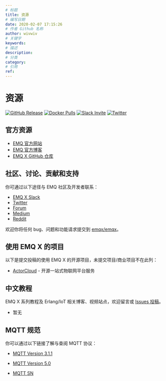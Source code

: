 ```yaml
---
# 标题
title: 资源
# 编写日期
date: 2020-02-07 17:15:26
# 作者 Github 名称
author: wivwiv
# 关键字
keywords:
# 描述
description:
# 分类
category: 
# 引用
ref:
---
```


# 资源

[![GitHub Release](https://img.shields.io/github/release/emqx/emqx?color=brightgreen)](https://github.com/emqx/emqx/releases)
[![Docker Pulls](https://img.shields.io/docker/pulls/emqx/emqx)](https://hub.docker.com/r/emqx/emqx)
[![Slack Invite](<https://slack-invite.emqx.io/badge.svg>)](https://slack-invite.emqx.io)
[![Twitter](https://img.shields.io/badge/Twitter-EMQ%20X-1DA1F2?logo=twitter)](https://twitter.com/emqtt)


## 官方资源

  - [EMQ 官方网站](https://www.emqx.io/cn?spm=docs)
  - [EMQ 官方博客](https://www.emqx.io/cn/blog?spm=docs)
  - [EMQ X GitHub 仓库](https://github.com/emqx/emqx)

## 社区、讨论、贡献和支持

你可通过以下途径与 EMQ 社区及开发者联系：

  - [EMQ X Slack](https://slack-invite.emqx.io)
  - [Twitter](https://twitter.com/emqtt)
  - [Forum](https://groups.google.com/d/forum/emqtt)
  - [Medium](https://medium.com/@emqtt)
  - [Reddit](https://www.reddit.com/r/emqx/)

欢迎你将任何 bug、问题和功能请求提交到 [emqx/emqx](https://github.com/emqx/emqx/issues)。


## 使用 EMQ X 的项目

以下是提交投稿的使用 EMQ X 的开源项目，未提交项目/商业项目不在此列：

- [ActorCloud](https://github.com/emqx/ActorCloud) - 开源一站式物联网平台服务

## 中文教程

EMQ X 系列教程及 Erlang/IoT 相关博客、视频站点，欢迎留言或 [Issues 投稿](https://github.com/emqx/emqx-docs-cn)。

- 暂无

## MQTT 规范

你可以通过以下链接了解与查阅 MQTT 协议：

- [MQTT Version 3.1.1](https://docs.oasis-open.org/mqtt/mqtt/v3.1.1/os/mqtt-v3.1.1-os.html)

- [MQTT Version 5.0](https://docs.oasis-open.org/mqtt/mqtt/v5.0/cs02/mqtt-v5.0-cs02.html)

- [MQTT SN](http://mqtt.org/new/wp-content/uploads/2009/06/MQTT-SN_spec_v1.2.pdf)
